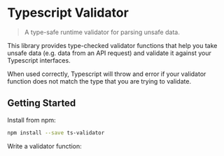 # Typescript Validator

> A type-safe runtime validator for parsing unsafe data.

This library provides type-checked validator functions that help you take unsafe data (e.g. data from an API request) and validate it against your Typescript interfaces.

When used correctly, Typescript will throw and error if your validator function does not match the type that you are trying to validate.

## Getting Started

Install from npm:

```sh
npm install --save ts-validator
```

Write a validator function:

```ts


```